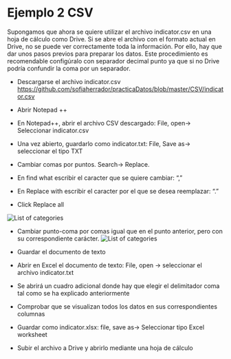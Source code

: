 # Ejemplo 2 CSV
Supongamos que ahora se quiere utilizar el archivo indicator.csv en una hoja de cálculo como Drive. Si se abre el archivo con el formato actual en Drive, no se puede ver correctamente toda la información. Por ello, hay que dar unos pasos previos para preparar los datos.
Este procedimiento es recomendable configúralo con separador decimal punto ya que si no Drive podría confundir la coma por un separador.

- Descargarse el archivo indicator.csv
<https://github.com/sofiaherrador/practicaDatos/blob/master/CSV/indicator.csv>

- Abrir Notepad ++

- En Notepad++, abrir el archivo CSV descargado: File, open-> Seleccionar indicator.csv

- Una vez abierto, guardarlo como indicator.txt: File, Save as-> seleccionar el tipo TXT

- Cambiar comas por puntos. Search-> Replace.

- En find what escribir el caracter que se quiere cambiar: “,”
- En Replace with escribir el caracter por el que se desea reemplazar: “.”
- Click Replace all

![List of categories](https://sofiaherrador.github.io/practicaDatos/fotos/fotos/Capture%20csv4.PNG)
- Cambiar punto-coma por comas igual que en el punto anterior, pero con su correspondiente carácter.
![List of categories](https://sofiaherrador.github.io/practicaDatos/fotos/fotos/Capture%20csv%205.PNG)
- Guardar el documento de texto

- Abrir en Excel el documento de texto: File, open -> seleccionar el archivo indicator.txt

- Se abrirá un cuadro adicional donde hay que elegir el delimitador coma tal como se ha explicado anteriormente 

- Comprobar que se visualizan todos los datos en sus correspondientes columnas

- Guardar como indicator.xlsx: file, save as-> Seleccionar tipo Excel worksheet

- Subir el archivo a Drive y abrirlo mediante una hoja de cálculo
